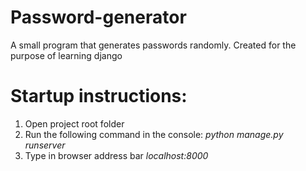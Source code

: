 # Password-generator
A small program that generates passwords randomly. Created for the purpose of learning django

# Startup instructions:
1) Open project root folder
2) Run the following command in the console: _python manage.py runserver_
3) Type in browser address bar _localhost:8000_

